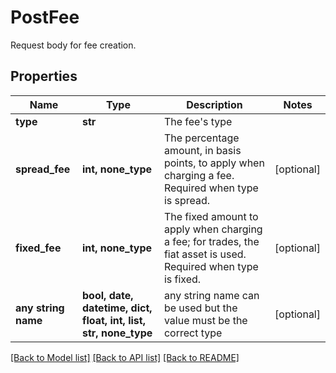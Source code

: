 # PostFee

Request body for fee creation.

## Properties
Name | Type | Description | Notes
------------ | ------------- | ------------- | -------------
**type** | **str** | The fee&#39;s type | 
**spread_fee** | **int, none_type** | The percentage amount, in basis points, to apply when charging a fee. Required when type is spread. | [optional] 
**fixed_fee** | **int, none_type** | The fixed amount to apply when charging a fee; for trades, the fiat asset is used. Required when type is fixed. | [optional] 
**any string name** | **bool, date, datetime, dict, float, int, list, str, none_type** | any string name can be used but the value must be the correct type | [optional]

[[Back to Model list]](../README.md#documentation-for-models) [[Back to API list]](../README.md#documentation-for-api-endpoints) [[Back to README]](../README.md)


